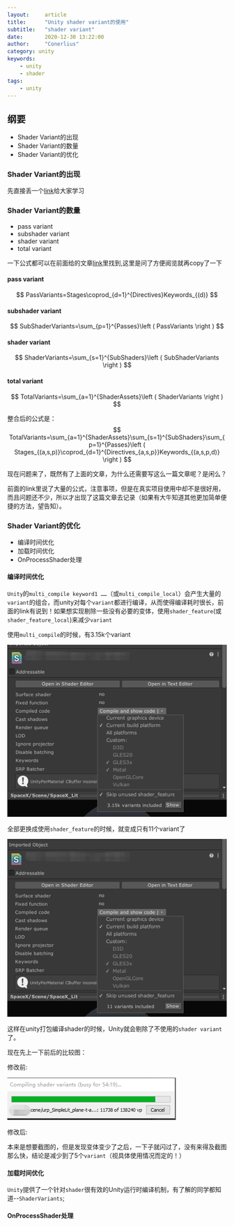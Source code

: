 ```yaml
---
layout:     article
title:      "Unity shader variant的使用"
subtitle:   "shader variant"
date:       2020-12-30 13:22:00
author:     "Conerlius"
category: unity
keywords: 
    - unity
    - shader
tags:
    - unity
---
```


## 纲要

- Shader Variant的出现
- Shader Variant的数量
- Shader Variant的优化

### Shader Variant的出现

先直接丢一个[link](https://blogs.unity3d.com/cn/2018/05/14/stripping-scriptable-shader-variants/)给大家学习


### Shader Variant的数量

- pass variant
- subshader variant
- shader variant
- total variant

一下公式都可以在前面给的文章[link](https://blogs.unity3d.com/cn/2018/05/14/stripping-scriptable-shader-variants/)里找到,这里是问了方便阅览就再copy了一下

#### pass variant

$$
PassVariants=Stages\coprod_{d=1}^{Directives}Keywords_{(d)}
$$

#### subshader variant

$$
SubShaderVariants=\sum_{p=1}^{Passes}\left ( PassVariants \right )
$$

#### shader variant

$$
ShaderVariants=\sum_{s=1}^{SubShaders}\left ( SubShaderVariants \right )
$$

#### total variant

$$
TotalVariants=\sum_{a=1}^{ShaderAssets}\left ( ShaderVariants \right )
$$

整合后的公式是：
$$
TotalVariants=\sum_{a=1}^{ShaderAssets}\sum_{s=1}^{SubShaders}\sum_{p=1}^{Passes}\left ( Stages_{(a,s,p)}\coprod_{d=1}^{Directives_{a,s,p}}Keywords_{(a,s,p,d)} \right )
$$


现在问题来了，既然有了上面的文章，为什么还需要写这么一篇文章呢？是闲么？

前面的link里说了大量的公式，注意事项，但是在真实项目使用中却不是很好用，而且问题还不少，所以才出现了这篇文章去记录（如果有大牛知道其他更加简单便捷的方法，望告知）。

### Shader Variant的优化

- 编译时间优化
- 加载时间优化
- OnProcessShader处理

#### 编译时间优化

`Unity`的`multi_compile keyword1 ……`（或`multi_compile_local`）会产生大量的`variant`的组合，而unity对每个`variant`都进行编译，从而使得编译耗时很长，前面的link有说到！如果想实现剔除一些没有必要的变体，使用`shader_feature`(或`shader_feature_local`)来减少`variant`

使用`multi_compile`的时候，有3.15k个variant

![png](/images/Unity/unity_shadervariant_1.png)

全部更换成使用`shader_feature`的时候，就变成只有11个variant了

![png](/images/Unity/unity_shadervariant_2.png)

这样在unity打包编译shader的时候，Unity就会剔除了不使用的`shader variant`了。

现在先上一下前后的比较图：

修改前:

![png](/images/Unity/unity_shadervariant_3.png)

修改后:

本来是想要截图的，但是发现变体变少了之后，一下子就闪过了，没有来得及截图那么快，结论是减少到了5个`variant`（视具体使用情况而定的！）

#### 加载时间优化

`Unity`提供了一个针对`shader`很有效的Unity运行时编译机制，有了解的同学都知道--`ShaderVariants`;

#### OnProcessShader处理

